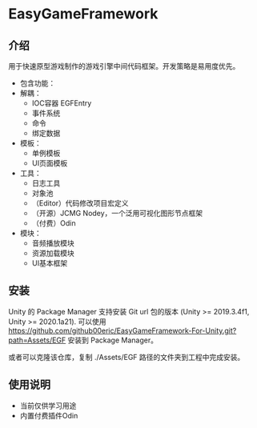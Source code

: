 # EasyGameFramework

## 介绍

用于快速原型游戏制作的游戏引擎中间代码框架。开发策略是易用度优先。

- 包含功能：
- 解耦：
    - IOC容器 EGFEntry
    - 事件系统
    - 命令
    - 绑定数据
- 模板：
    - 单例模板
    - UI页面模板
- 工具：
    - 日志工具
    - 对象池
    - （Editor）代码修改项目宏定义
    - （开源）JCMG Nodey，一个泛用可视化图形节点框架
    - （付费）Odin
- 模块：
    - 音频播放模块
    - 资源加载模块
    - UI基本框架
    
## 安装

Unity 的 Package Manager 支持安装 Git url 包的版本 (Unity >= 2019.3.4f1, Unity >= 2020.1a21). 可以使用 https://github.com/github00eric/EasyGameFramework-For-Unity.git?path=Assets/EGF 安装到 Package Manager。

或者可以克隆该仓库，复制 ./Assets/EGF 路径的文件夹到工程中完成安装。

## 使用说明
- 当前仅供学习用途
- 内置付费插件Odin
